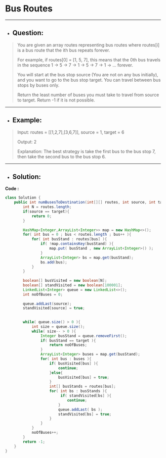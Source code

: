 # Bus Routes
---
- ## Question:
> You are given an array routes representing bus routes where routes[i] is a bus route that the ith bus repeats forever.
> 
> For example, if routes[0] = [1, 5, 7], this means that the 0th bus travels in the sequence 1 -> 5 -> 7 -> 1 -> 5 -> 7 -> 1 -> ... forever.
> 
> You will start at the bus stop source (You are not on any bus initially), and you want to go to the bus stop target. You can travel between bus stops by buses only.
> 
> Return the least number of buses you must take to travel from source to target. Return -1 if it is not possible.
---
- ## Example:
> Input: routes = [[1,2,7],[3,6,7]], source = 1, target = 6
> 
> Output: 2
> 
> Explanation: The best strategy is take the first bus to the bus stop 7, then take the second bus to the bus stop 6.
---
- ## Solution:
**Code :**
```java
class Solution {
    public int numBusesToDestination(int[][] routes, int source, int target) {
        int N = routes.length;
        if(source == target){
            return 0; 
        }
        
        HashMap<Integer,ArrayList<Integer>> map = new HashMap<>();
        for( int bus = 0 ; bus < routes.length ; bus++ ){
            for( int busStand : routes[bus] ){
                if( !map.containsKey(busStand) ){
                    map.put( busStand , new ArrayList<Integer>() );
                }
                ArrayList<Integer> bs = map.get(busStand);
                bs.add(bus);                
            }
        }
        
        boolean[] busVisited = new boolean[N];
        boolean[] standVisited = new boolean[100001];
        LinkedList<Integer> queue = new LinkedList<>();
        int noOfBuses = 0;
    
        queue.addLast(source);
        standVisited[source] = true;
        
        
        while( queue.size() > 0 ){
            int size = queue.size();
            while( size-- > 0 ){
                Integer busStand = queue.removeFirst();
                if( busStand == target ){
                    return noOfBuses;
                }
                ArrayList<Integer> buses = map.get(busStand);
                for( int bus : buses ){
                    if( busVisited[bus] ){
                        continue;
                    }else{
                        busVisited[bus] = true;
                    }
                    int[] busStands = routes[bus];
                    for( int bs : busStands ){
                         if( standVisited[bs] ){
                            continue;
                        }
                        queue.addLast( bs );
                        standVisited[bs] = true;
                    }
                }
            }
            noOfBuses++;
        }
        return -1;
    }
}
